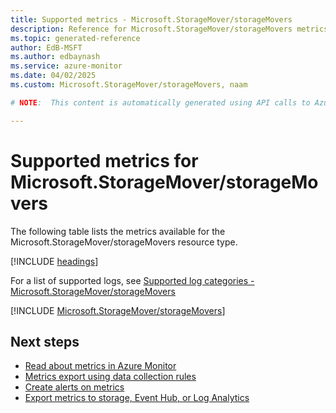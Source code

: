 ```yaml
---
title: Supported metrics - Microsoft.StorageMover/storageMovers
description: Reference for Microsoft.StorageMover/storageMovers metrics in Azure Monitor.
ms.topic: generated-reference
author: EdB-MSFT
ms.author: edbaynash
ms.service: azure-monitor
ms.date: 04/02/2025
ms.custom: Microsoft.StorageMover/storageMovers, naam

# NOTE:  This content is automatically generated using API calls to Azure. Any edits made on these files will be overwritten in the next run of the script. 

---
```


  
# Supported metrics for Microsoft.StorageMover/storageMovers
  
The following table lists the metrics available for the Microsoft.StorageMover/storageMovers resource type.  
  
  
[!INCLUDE [headings](~/reusable-content/ce-skilling/azure/includes/azure-monitor/reference/metrics/metrics-headings.md)]  
  
  
  
For a list of supported logs, see [Supported log categories - Microsoft.StorageMover/storageMovers](../supported-logs/microsoft-storagemover-storagemovers-logs.md)  
  
 

[!INCLUDE [Microsoft.StorageMover/storageMovers](~/reusable-content/ce-skilling/azure/includes/azure-monitor/reference/metrics/microsoft-storagemover-storagemovers-metrics-include.md)]  



## Next steps

- [Read about metrics in Azure Monitor](/azure/azure-monitor/data-platform)
- [Metrics export using data collection rules](/azure/azure-monitor/essentials/data-collection-metrics)
- [Create alerts on metrics](/azure/azure-monitor/alerts/alerts-overview)
- [Export metrics to storage, Event Hub, or Log Analytics](/azure/azure-monitor/essentials/platform-logs-overview)
